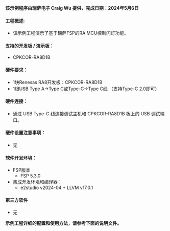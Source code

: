 
**该示例程序由瑞萨电子 Craig Wu 提供，完成日期：2024年5月6日**

#### 工程概述:
* 该示例工程演示了基于瑞萨FSP的RA MCU控制闪灯功能。

#### 支持的开发板 / 演示板：
* CPKCOR-RA8D1B

#### 硬件要求：
* 1块Renesas RA8开发板：CPKCOR-RA8D1B
* 1根USB Type A->Type C或Type-C->Type C线 （支持Type-C 2.0即可）

#### 硬件连接：
* 通过 USB Type-C 线连接调试主机和 CPKCOR-RA8D1B 板上的 USB 调试端口。

#### 硬件设置注意事项：
* 无

#### 软件开发环境：
* FSP版本
  * FSP 5.3.0
* 集成开发环境和编译器：
  * e2studio v2024-04 + LLVM v17.0.1

#### 第三方软件
* 无

**示例工程详细的配置和使用方法，请参考下面的说明文件。**
